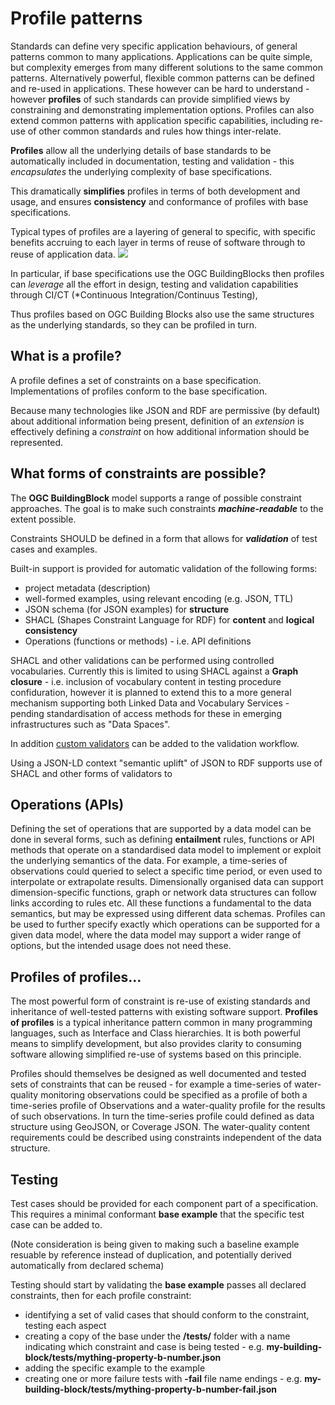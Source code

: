 # Profile patterns

Standards can define very specific application behaviours, of general patterns common to many applications. Applications can be quite simple, but complexity emerges from many different solutions to the same common patterns. Alternatively powerful, flexible common patterns can be defined and re-used in applications. These however can be hard to understand - however **profiles** of such standards can provide simplified views by constraining and demonstrating implementation options.  Profiles can also extend common patterns with application specific capabilities, including re-use of other common standards and rules how things inter-relate.

**Profiles** allow all the underlying details of base standards to be automatically included in documentation, testing and validation - this _encapsulates_ the underlying complexity of base specifications.

This dramatically **simplifies** profiles in terms of both development and usage, and ensures **consistency** and conformance of profiles with base specifications.

Typical types of profiles are a layering of general to specific, with specific benefits accruing to each layer in terms of reuse of software through to reuse of application data.
![](https://lucid.app/publicSegments/view/5bebb494-e12f-46c6-a633-9c4cb3f0ba56/image.png)

In particular, if base specifications use the OGC BuildingBlocks then profiles can _leverage_ all the effort in design, testing and validation capabilities through CI/CT (*Continuous Integration/Continuus Testing),

Thus profiles based on OGC Building Blocks also use the same structures as the underlying standards, so they can be profiled in turn.

## What is a profile?

A profile defines a set of constraints on a base specification. Implementations of profiles conform to the base specification.

Because many technologies like JSON and RDF are permissive (by default) about additional information being present, definition of an *extension* is effectively defining a *constraint* on how additional information should be represented.

## What forms of constraints are possible?

The **OGC BuildingBlock** model supports a range of possible constraint approaches.  The goal is to make such constraints **_machine-readable_** to the extent possible.

Constraints SHOULD be defined in a form that allows for **_validation_** of test cases and examples.

Built-in support is provided for automatic validation of the following forms:
- project metadata (description)
- well-formed examples, using relevant encoding (e.g. JSON, TTL)
- JSON schema (for JSON examples) for **structure**
- SHACL (Shapes Constraint Language for RDF) for **content** and **logical consistency**
- Operations (functions or methods) - i.e. API definitions

SHACL and other validations can be performed using controlled vocabularies. Currently this is limited to using SHACL against a **Graph closure** - i.e. inclusion of vocabulary content in testing procedure confiduration, however it is planned to extend this to a more general mechanism supporting both Linked Data and Vocabulary Services - pending standardisation of access methods for these in emerging infrastructures such as "Data Spaces".

In addition [custom validators](VALIDATORS) can be added to the validation workflow.

Using a JSON-LD context "semantic uplift" of JSON to RDF supports use of SHACL and other forms of validators to

## Operations (APIs)

Defining the set of operations that are supported by a data model can be done in several forms, such as defining **entailment** rules, functions or API methods that operate on a standardised data model to implement or exploit the underlying semantics of the data.  For example, a time-series of observations could queried to select a specific time period, or even used to interpolate or extrapolate results. Dimensionally organised data can support dimension-specific functions, graph or network data structures can follow links according to rules etc.  All these functions a fundamental to the data semantics, but may be expressed using different data schemas. Profiles can be used to further specify exactly which operations can be supported for a given data model, where the data model may support a wider range of options, but the intended usage does not need these.

## Profiles of profiles...

The most powerful form of constraint is re-use of existing standards and inheritance of well-tested patterns with existing software support. **Profiles of profiles** is a typical inheritance pattern common in many programming languages, such as Interface and Class hierarchies. It is both powerful means to simplify development, but also provides clarity to consuming software allowing simplified re-use of systems based on this principle.

Profiles should themselves be designed as well documented and tested sets of constraints that can be reused - for example a time-series of water-quality monitoring observations could be specified as a profile of both a time-series profile of Observations and a water-quality profile for the results of such observations.
In turn the time-series profile could defined as data structure using GeoJSON, or Coverage JSON.  The water-quality content requirements could be described using constraints independent of the data structure.

## Testing

Test cases should be provided for each component part of a specification.  This requires a minimal conformant **base example** that the specific test case can be added to.

(Note consideration is being given to making such a baseline example resuable by reference instead of duplication, and potentially derived automatically from declared schema)

Testing should start by validating the **base example** passes all declared constraints, then for each profile constraint:
- identifying a set of valid cases that should conform to the constraint, testing each aspect
- creating a copy of the base under the **/tests/** folder with a name indicating which constraint and case is being tested - e.g. **my-building-block/tests/mything-property-b-number.json**
- adding the specific example to the example
- creating one or more failure tests with **-fail** file name endings - e.g. **my-building-block/tests/mything-property-b-number-fail.json**
